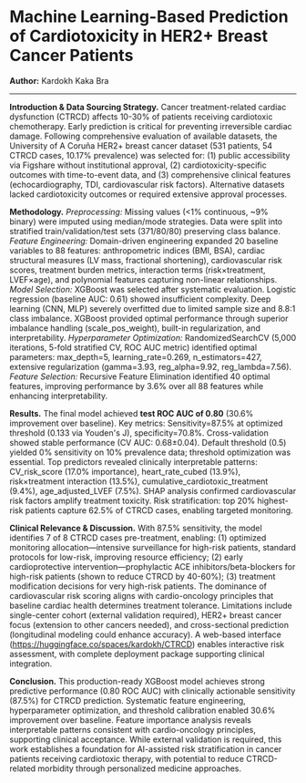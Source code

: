 # Machine Learning-Based Prediction of Cardiotoxicity in HER2+ Breast Cancer Patients

**Author:** Kardokh Kaka Bra

---

**Introduction & Data Sourcing Strategy.** Cancer treatment-related cardiac dysfunction (CTRCD) affects 10-30% of patients receiving cardiotoxic chemotherapy. Early prediction is critical for preventing irreversible cardiac damage. Following comprehensive evaluation of available datasets, the University of A Coruña HER2+ breast cancer dataset (531 patients, 54 CTRCD cases, 10.17% prevalence) was selected for: (1) public accessibility via Figshare without institutional approval, (2) cardiotoxicity-specific outcomes with time-to-event data, and (3) comprehensive clinical features (echocardiography, TDI, cardiovascular risk factors). Alternative datasets lacked cardiotoxicity outcomes or required extensive approval processes.

**Methodology.** *Preprocessing:* Missing values (<1% continuous, ~9% binary) were imputed using median/mode strategies. Data were split into stratified train/validation/test sets (371/80/80) preserving class balance. *Feature Engineering:* Domain-driven engineering expanded 20 baseline variables to 88 features: anthropometric indices (BMI, BSA), cardiac structural measures (LV mass, fractional shortening), cardiovascular risk scores, treatment burden metrics, interaction terms (risk×treatment, LVEF×age), and polynomial features capturing non-linear relationships. *Model Selection:* XGBoost was selected after systematic evaluation. Logistic regression (baseline AUC: 0.61) showed insufficient complexity. Deep learning (CNN, MLP) severely overfitted due to limited sample size and 8.8:1 class imbalance. XGBoost provided optimal performance through superior imbalance handling (scale_pos_weight), built-in regularization, and interpretability. *Hyperparameter Optimization:* RandomizedSearchCV (5,000 iterations, 5-fold stratified CV, ROC AUC metric) identified optimal parameters: max_depth=5, learning_rate=0.269, n_estimators=427, extensive regularization (gamma=3.93, reg_alpha=9.92, reg_lambda=7.56). *Feature Selection:* Recursive Feature Elimination identified 40 optimal features, improving performance by 3.6% over all 88 features while enhancing interpretability.

**Results.** The final model achieved **test ROC AUC of 0.80** (30.6% improvement over baseline). Key metrics: Sensitivity=87.5% at optimized threshold (0.133 via Youden's J), specificity=70.8%. Cross-validation showed stable performance (CV AUC: 0.68±0.04). Default threshold (0.5) yielded 0% sensitivity on 10% prevalence data; threshold optimization was essential. Top predictors revealed clinically interpretable patterns: CV_risk_score (17.0% importance), heart_rate_cubed (13.9%), risk×treatment interaction (13.5%), cumulative_cardiotoxic_treatment (9.4%), age_adjusted_LVEF (7.5%). SHAP analysis confirmed cardiovascular risk factors amplify treatment toxicity. Risk stratification: top 20% highest-risk patients capture 62.5% of CTRCD cases, enabling targeted monitoring.

**Clinical Relevance & Discussion.** With 87.5% sensitivity, the model identifies 7 of 8 CTRCD cases pre-treatment, enabling: (1) optimized monitoring allocation—intensive surveillance for high-risk patients, standard protocols for low-risk, improving resource efficiency; (2) early cardioprotective intervention—prophylactic ACE inhibitors/beta-blockers for high-risk patients (shown to reduce CTRCD by 40-60%); (3) treatment modification decisions for very high-risk patients. The dominance of cardiovascular risk scoring aligns with cardio-oncology principles that baseline cardiac health determines treatment tolerance. Limitations include single-center cohort (external validation required), HER2+ breast cancer focus (extension to other cancers needed), and cross-sectional prediction (longitudinal modeling could enhance accuracy). A web-based interface (https://huggingface.co/spaces/kardokh/CTRCD) enables interactive risk assessment, with complete deployment package supporting clinical integration.

**Conclusion.** This production-ready XGBoost model achieves strong predictive performance (0.80 ROC AUC) with clinically actionable sensitivity (87.5%) for CTRCD prediction. Systematic feature engineering, hyperparameter optimization, and threshold calibration enabled 30.6% improvement over baseline. Feature importance analysis reveals interpretable patterns consistent with cardio-oncology principles, supporting clinical acceptance. While external validation is required, this work establishes a foundation for AI-assisted risk stratification in cancer patients receiving cardiotoxic therapy, with potential to reduce CTRCD-related morbidity through personalized medicine approaches.

